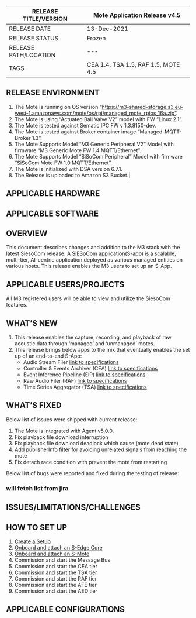 

|RELEASE TITLE/VERSION|	Mote Application Release v4.5|
|---|---|
|RELEASE DATE|	13-Dec-2021|
|RELEASE STATUS|	Frozen|
|RELEASE PATH/LOCATION| ---|
|TAGS|	CEA 1.4, TSA 1.5, RAF 1.5, MOTE 4.5|

RELEASE ENVIRONMENT
-------------------
1.	The Mote is running on OS version “https://m3-shared-storage.s3.eu-west-1.amazonaws.com/mote/os/rpi/managed_mote_rpios_16a.zip”.
2.	The Mote is using “Actuated Ball Valve V2” model with FW “Linux 2.1”.
3.	The Mote is tested against Sematic IPC FW v 1.3.8150-dev.
4.	The Mote is tested  against Broker container image “Managed-MQTT-Broker 1.3”.
5.	The Mote Supports Model “M3 Generic Peripheral V2” Model with firmware “M3 Generic Mote FW 1.4 MQTT/Ethernet”.
6.	The Mote Supports Model “SiSoCom Peripheral” Model with firmware “SiSoCom Mote FW 1.0 MQTT/Ethernet”.
7.	The Mote is initialized with DSA version 6.7.1.
8.	The Release is uploaded to Amazon S3 Bucket.|

APPLICABLE HARDWARE
-------------------


APPLICABLE SOFTWARE 
-------------------


OVERVIEW 
--------
This document describes changes and addition to the M3 stack with the latest SiesoCom release.
A SiESoCom application(S-app) is a scalable, multi-tier, AI-centric application deployed as various managed entities on various hosts. This release enables the M3 users to set up an S-App.

APPLICABLE USERS/PROJECTS
------------------------
All M3 registered users will be able to view and utilize the SiesoCom features.

WHAT’S NEW
----------
1.	This release enables the capture, recording, and playback of raw acoustic data through ‘managed’ and ‘unmanaged’ motes.
2.	This release brings below apps to the mix that eventually enables the set up of an end-to-end S-App:
    -	Audio Stream Filer   [link to specifications](https://github.com/alya-arshad00/siesocom_/blob/beb912786557674d845b483d3b3ed8a2608b93d0/S-Apps/Raw%20Audio%20Filer%20(RAF)/Specifications/6.%20SiESoCom%20RAF%20-%20Raw%20Audio%20Filer%20Specifications%2020210702%20baseline.pdf)
    -	Controller & Events Archiver (CEA)   [link to specifications](https://github.com/alya-arshad00/siesocom_/blob/beb912786557674d845b483d3b3ed8a2608b93d0/S-Apps/Controller%20&%20Events%20Archiver%20(CEA)/Specifications/4.%20SiESoCom%20CEA%20-%20Controller%20&%20Events%20Archiver%20%20Specifications%2020210702%20baseline.pdf)
    -	Event Inference Pipeline (EIP)   [link to specifications](https://github.com/alya-arshad00/siesocom_/blob/beb912786557674d845b483d3b3ed8a2608b93d0/S-Apps/Event%20Inference%20Pipeline%20(EIP)/Specifications/2-3.%20SiESoCom%20EIP%20-%20Event%20Inference%20Pipeline%20Specification%2020210705%20baseline.pdf)
    -	Raw Audio Filer (RAF)   [link to specifications](https://github.com/alya-arshad00/siesocom_/blob/beb912786557674d845b483d3b3ed8a2608b93d0/S-Apps/Raw%20Audio%20Filer%20(RAF)/Specifications/6.%20SiESoCom%20RAF%20-%20Raw%20Audio%20Filer%20Specifications%2020210702%20baseline.pdf)
    -	Time Series Aggregator (TSA)   [link to specifications](https://github.com/alya-arshad00/siesocom_/blob/beb912786557674d845b483d3b3ed8a2608b93d0/S-Apps/Time%20Series%20Aggregator%20(TSA)/Specifications/5.%20SiESoCom%20TAS%20-%20Time%20Series%20Aggregator%20Specifications%2020210702%20baseline.pdf)

WHAT’S FIXED
------------
Below list of issues were shipped with current release:
1.	The Mote is integrated with Agent v5.0.0.
2.	Fix playback file download interruption
3.	Fix playback file download deadlock which cause (mote dead state)
4.	Add publisherInfo filter for avoiding unrelated signals from reaching the mote
5.	Fix detach race condition with prevent the mote from restarting

Below list of bugs were reported and fixed during the testing of release:
### will fetch list from jira ###


ISSUES/LIMITATIONS/CHALLENGES
-----------------------------

HOW TO SET UP
-------------
1.	[Create a Setup](https://github.com/alya-arshad00/siesocom_/blob/018e511a9b5adeb9454b3d8997baa9d84539ee24/S-CORE/Config%20n%20Deployment/HOW%20TO%20SET%20UP/Create%20A%20Setup.MD)
2.	[Onboard and attach an S-Edge Core](https://github.com/alya-arshad00/siesocom_/blob/018e511a9b5adeb9454b3d8997baa9d84539ee24/S-CORE/Config%20n%20Deployment/HOW%20TO%20SET%20UP/S-EDGE%20CORE%20ONBOARDING.MD)
3.	[Onboard and attach an S-Mote](https://github.com/alya-arshad00/siesocom_/blob/624f511144194badbe0491a8cfb52d3efa7bd7e9/S-MOTE/Config%20n%20Deployment/HOW%20TO%20SET%20UP/ONBOARD%20AND%20ATTACH%20S-MOTE.MD)
4.	Commission and start the Message Bus
5.	Commission and start the CEA tier
6.	Commission and start the TSA tier
7.	Commission and start the RAF tier
8.	Commission and start the AFE tier
9.	Commission and start the AED tier

APPLICABLE CONFIGURATIONS
-------------------------
